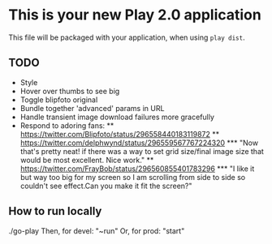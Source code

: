 # This is your new Play 2.0 application

This file will be packaged with your application, when using `play dist`.

## TODO

* Style
* Hover over thumbs to see big
* Toggle blipfoto original
* Bundle together 'advanced' params in URL
* Handle transient image download failures more gracefully
* Respond to adoring fans:
** https://twitter.com/Blipfoto/status/296558440183119872
** https://twitter.com/delphwynd/status/296559567767224320
*** "Now that's pretty neat! if there was a way to set grid size/final image size that would be most excellent. Nice work."
** https://twitter.com/FrayBob/status/296560855401783296
*** "I like it but way too big for my screen so I am scrolling from side to side so couldn't see effect.Can you make it fit the screen?"

## How to run locally

./go-play
Then, for devel: "~run"
Or, for prod: "start"

